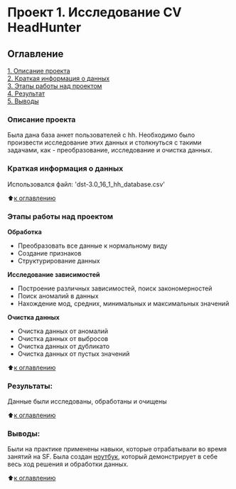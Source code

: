 # Проект 1. Исследование CV HeadHunter

## Оглавление  
[1. Описание проекта](.README.md#Описание-проекта)  
[2. Краткая информация о данных](.README.md#Краткая-информация-о-данных)  
[3. Этапы работы над проектом](.README.md#Этапы-работы-над-проектом)  
[4. Результат](.README.md#Результат)    
[5. Выводы](.README.md#Выводы) 

### Описание проекта    
Была дана база анкет пользователей с hh. Необходимо было произвести исследование этих данных и столкнуться с такими задачами, как - преобразование, исследование и очистка данных.


### Краткая информация о данных
Использовался файл: 'dst-3.0_16_1_hh_database.csv'
  
:arrow_up:[к оглавлению](.README.md#Оглавление)


### Этапы работы над проектом  
**Обработка**  
- Преобразовать все данные к нормальному виду
- Создание признаков
- Структурирование данных

**Исследование зависимостей**     
- Построение различных зависимостей, поиск закономерностей
- Поиск аномалий в данных
- Нахождение мод, средних, минимальных и максимальных значений

**Очистка данных**     
- Очистка данных от аномалий
- Очистка данных от выбросов
- Очистка данных от дубликато
- Очистка данных от пустых значений

:arrow_up:[к оглавлению](.README.md#Оглавление)


### Результаты:  
Данные были исследованы, обработаны и очищены

:arrow_up:[к оглавлению](.README.md#Оглавление)


### Выводы:  
Были на практике применены навыки, которые отрабатывали во время занятий на SF. Была создан [ноутбук](https://github.com/veligoran1/cv_research_hh/blob/main/project_1/CV_RESEARCH.ipynb), который демонстрирует в себе весь ход решения и обработки данных.

:arrow_up:[к оглавлению](.README.md#Оглавление)
